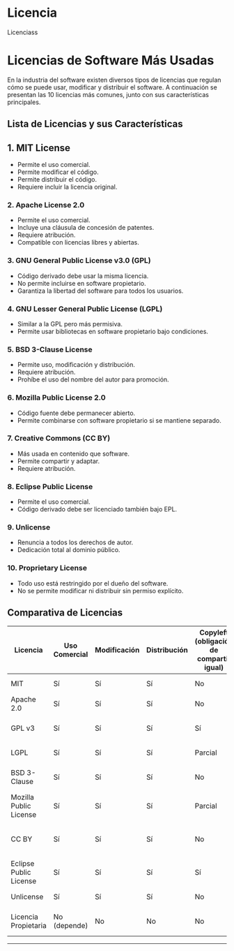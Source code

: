 # Licencia
Licenciass
# Licencias de Software Más Usadas

En la industria del software existen diversos tipos de licencias que regulan cómo se puede usar, modificar y distribuir el software. A continuación se presentan las 10 licencias más comunes, junto con sus características principales.

## Lista de Licencias y sus Características

## 1. MIT License
- Permite el uso comercial.
- Permite modificar el código.
- Permite distribuir el código.
- Requiere incluir la licencia original.

### 2. Apache License 2.0
- Permite el uso comercial.
- Incluye una cláusula de concesión de patentes.
- Requiere atribución.
- Compatible con licencias libres y abiertas.

### 3. GNU General Public License v3.0 (GPL)
- Código derivado debe usar la misma licencia.
- No permite incluirse en software propietario.
- Garantiza la libertad del software para todos los usuarios.

### 4. GNU Lesser General Public License (LGPL)
- Similar a la GPL pero más permisiva.
- Permite usar bibliotecas en software propietario bajo condiciones.

### 5. BSD 3-Clause License
- Permite uso, modificación y distribución.
- Requiere atribución.
- Prohíbe el uso del nombre del autor para promoción.

### 6. Mozilla Public License 2.0
- Código fuente debe permanecer abierto.
- Permite combinarse con software propietario si se mantiene separado.

### 7. Creative Commons (CC BY)
- Más usada en contenido que software.
- Permite compartir y adaptar.
- Requiere atribución.

### 8. Eclipse Public License
- Permite el uso comercial.
- Código derivado debe ser licenciado también bajo EPL.

### 9. Unlicense
- Renuncia a todos los derechos de autor.
- Dedicación total al dominio público.

### 10. Proprietary License
- Todo uso está restringido por el dueño del software.
- No se permite modificar ni distribuir sin permiso explícito.

## Comparativa de Licencias

| Licencia                   | Uso Comercial | Modificación | Distribución | Copyleft (obligación de compartir igual) | Comentario breve                          |
|---------------------------|---------------|--------------|--------------|------------------------------------------|-------------------------------------------|
| MIT                       | Sí            | Sí           | Sí           | No                                       | Muy permisiva y popular                   |
| Apache 2.0                | Sí            | Sí           | Sí           | No                                       | Protege contra patentes                   |
| GPL v3                    | Sí            | Sí           | Sí           | Sí                                       | Obligación de abrir código derivado       |
| LGPL                      | Sí            | Sí           | Sí           | Parcial                                   | Pensada para bibliotecas                  |
| BSD 3-Clause              | Sí            | Sí           | Sí           | No                                       | Ligera y con pocas restricciones          |
| Mozilla Public License    | Sí            | Sí           | Sí           | Parcial                                   | Requiere código abierto en cambios        |
| CC BY                     | Sí            | Sí           | Sí           | No                                       | Apta para contenido, no ideal para código |
| Eclipse Public License    | Sí            | Sí           | Sí           | Sí                                       | Usada por proyectos de Eclipse            |
| Unlicense                 | Sí            | Sí           | Sí           | No                                       | Dominio público                           |
| Licencia Propietaria      | No (depende)  | No           | No           | No                                       | Uso controlado completamente por el autor |

---

